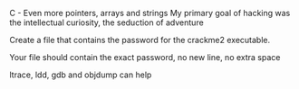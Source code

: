 C - Even more pointers, arrays and strings
My primary goal of hacking was the intellectual curiosity, the seduction of adventure

Create a file that contains the password for the crackme2 executable.



Your file should contain the exact password, no new line, no extra space

ltrace, ldd, gdb and objdump can help
